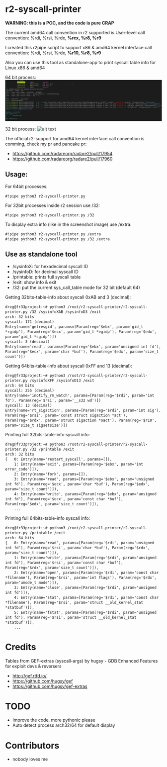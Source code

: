 # r2-syscall-printer

**WARNING: this is a POC, and the code is pure CRAP**

The current amd64 call convention in r2 supported is User-level call convention: %rdi, %rsi, %rdx, **%rcx, %r8, %r9**

I created this r2pipe script to support x86 & amd64 kernel interface call convention: %rdi, %rsi, %rdx, **%r10, %r8, %r9**

Also you can use this tool as standalone-app to print syscall table info for Linux x86 & amd64

64 bit process:
![alt text](r2-syscall-printer64.png)

32 bit process:
![alt text](r2-syscall-printer.png)

The official r2-support for amd64 kernel interface call convention is comming, check my pr and pancake pr: 
* https://github.com/radareorg/radare2/pull/17954 
* https://github.com/radareorg/radare2/pull/17960

## Usage:

For 64bit processes:
```
#!pipe python3 r2-syscall-printer.py 
```

For 32bit processes inside r2 session use /32: 
```
#!pipe python3 r2-syscall-printer.py /32
```

To display extra info (like in the screenshot image) use /extra:
```
#!pipe python3 r2-syscall-printer.py /extra
#!pipe python3 r2-syscall-printer.py /32 /extra
```

## Use as standalone tool

* /sysinfoX: for hexadecimal syscall ID 
* /sysinfoD: for decimal syscall ID
* /printable: prints full syscall table
* /exit: show info & exit
* /32: put the current sys_call_table mode for 32 bit (default 64)

Getting 32bits-table-info about syscall 0xAB and 3 (decimal):
```
dreg@fr33project:~# python3 /root/r2-syscall-printer/r2-syscall-printer.py /32 /sysinfoXAB /sysinfoD3 /exit
arch: 32 bits
syscall: 171 (decimal)
Entry(name='getresgid', params=[Param(reg='$ebx', param='gid_t *rgidp'), Param(reg='$ecx', param='gid_t *egidp'), Param(reg='$edx', param='gid_t *sgidp')])
syscall: 3 (decimal)
Entry(name='read', params=[Param(reg='$ebx', param='unsigned int fd'), Param(reg='$ecx', param='char *buf'), Param(reg='$edx', param='size_t count')])
```

Getting 64bits-table-info about syscall 0xFF and 13 (decimal):
```
dreg@fr33project:~# python3 /root/r2-syscall-printer/r2-syscall-printer.py /sysinfoXFF /sysinfoD13 /exit
arch: 64 bits
syscall: 255 (decimal)
Entry(name='inotify_rm_watch', params=[Param(reg='$rdi', param='int fd'), Param(reg='$rsi', param='__s32 wd')])
syscall: 13 (decimal)
Entry(name='rt_sigaction', params=[Param(reg='$rdi', param='int sig'), Param(reg='$rsi', param='const struct sigaction *act'), Param(reg='$rdx', param='struct sigaction *oact'), Param(reg='$r10', param='size_t sigsetsize')])
```

Printing full 32bits-table-info syscall info:
```
dreg@fr33project:~# python3 /root/r2-syscall-printer/r2-syscall-printer.py /32 /printable /exit
arch: 32 bits
{   0: Entry(name='restart_syscall', params=[]),
    1: Entry(name='exit', params=[Param(reg='$ebx', param='int error_code')]),
    2: Entry(name='fork', params=[]),
    3: Entry(name='read', params=[Param(reg='$ebx', param='unsigned int fd'), Param(reg='$ecx', param='char *buf'), Param(reg='$edx', param='size_t count')]),
    4: Entry(name='write', params=[Param(reg='$ebx', param='unsigned int fd'), Param(reg='$ecx', param='const char *buf'), Param(reg='$edx', param='size_t count')]),
    ...
```

Printing full 64bits-table-info syscall info:
```
dreg@fr33project:~# python3 /root/r2-syscall-printer/r2-syscall-printer.py /printable /exit
arch: 64 bits
{   0: Entry(name='read', params=[Param(reg='$rdi', param='unsigned int fd'), Param(reg='$rsi', param='char *buf'), Param(reg='$rdx', param='size_t count')]),
    1: Entry(name='write', params=[Param(reg='$rdi', param='unsigned int fd'), Param(reg='$rsi', param='const char *buf'), Param(reg='$rdx', param='size_t count')]),
    2: Entry(name='open', params=[Param(reg='$rdi', param='const char *filename'), Param(reg='$rsi', param='int flags'), Param(reg='$rdx', param='umode_t mode')]),
    3: Entry(name='close', params=[Param(reg='$rdi', param='unsigned int fd')]),
    4: Entry(name='stat', params=[Param(reg='$rdi', param='const char *filename'), Param(reg='$rsi', param='struct __old_kernel_stat *statbuf')]),
    5: Entry(name='fstat', params=[Param(reg='$rdi', param='unsigned int fd'), Param(reg='$rsi', param='struct __old_kernel_stat *statbuf')]),
    ...
```

# Credits

Tables from GEF-extras (syscall-args) by hugsy - GDB Enhanced Features for exploit devs & reversers
* http://gef.rtfd.io/
* https://github.com/hugsy/gef
* https://github.com/hugsy/gef-extras

# TODO

* Improve the code, more pythonic please
* Auto detect process arch32/64 for default display

# Contributors

* nobody loves me

